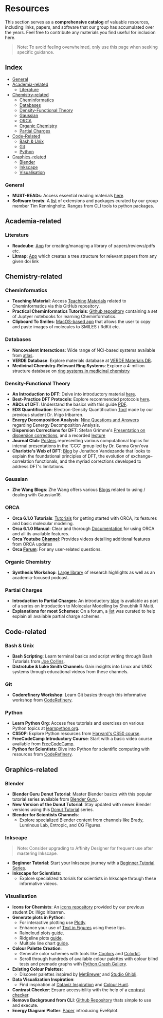 # Resources

This section serves as a **comprehensive catalog** of valuable resources, including links, papers, and software that our group has accumulated over the years. Feel free to contribute any materials you find useful for inclusion here.

> Note: To avoid feeling overwhelmed, only use this page when seeking specific guidance.

## Index

- [General](#general)
- [Academia-related](#academia-related)
  - [Literature](#literature)
- [Chemistry-related](#chemistry-related)
  - [Cheminformatics](#cheminformatics)
  - [Databases](#databases)
  - [Density-Functional Theory](#density-functional-theory)
  - [Gaussian](#gaussian)
  - [ORCA](#orca)
  - [Organic Chemistry](#organic-chemistry)
  - [Partial Charges](#partial-charges)
- [Code-Related](#code-related)
  - [Bash \& Unix](#bash--unix)
  - [Git](#git)
  - [Python](#python)
- [Graphics-related](#graphics-related)
  - [Blender](#blender)
  - [Inkscape](#inkscape)
  - [Visualisation](#visualisation)

### General

- **MUST-READs**: Access essential reading materials [here](https://lists.papersapp.com/2w6VyZLqaxV6).
- **Software treats**: A [list](./software_treats.md) of extensions and packages curated by our group member Tim Renningholtz. Ranges from CLI tools to python packages.

## Academia-related

### Literature

- **Readcube**: [App](https:/app.reacdcube.com) for creating/managing a library of papers/reviews/pdfs etc.
- **Litmap**: [App](https://app.litmaps.com) which creates a tree structure for relevant papers from any given doi link

## Chemistry-related

### Cheminformatics

- **Teaching Material**: Access [Teaching Materials](https://github.com/Sulstice/Cheminformatics-Teaching-Material) related to Cheminformatics via this GitHub repository.
- **Practical Cheminformatics Tutorials**: [Github repository](https://github.com/PatWalters/practical_cheminformatics_tutorials) containing a set of Juptyer notebooks for learning Cheminformatics.
- **Clipboard To Smiles**: [MacOS-based app](https://github.com/O-Schilter/Clipboard-to-SMILES-Converter) that allows the user to copy and paste images of molecules to SMILES / RdKit etc.

### Databases

- **Noncovalent Interactions**: Wide range of NCI-based systems available from [atlas](http://www.nciatlas.org).
- **VERDE Database**: Explore materials database at [VERDE Materials DB](https://www.verdematerialsdb.com/).
- **Medicinal Chemistry-Relevant Ring Systems**: Explore a 4-million structure database on [ring systems in medicinal chemistry](https://pubs.acs.org/doi/10.1021/acs.jcim.3c01812)

### Density-Functional Theory

- **An Introduction to DFT**: Delve into introductory material [here]([https://www.ch.imperial.ac.uk/harrison/Teaching/DFT_NATO.pdf](https://www.imperial.ac.uk/media/imperial-college/research-centres-and-groups/computational-materials-science/teaching/DFT_NATO.pdf)).
- **Best-Practice DFT Protocols**: Explore recommended protocols [here](https://onlinelibrary.wiley.com/doi/10.1002/anie.202205735).
- **ABCs of DFT**: Understand the basics with this guide [PDF](https://dft.uci.edu/doc/g1.pdf).
- **EDS Quantification**: Electron-Density Quantification [Tool](https://github.com/Trujillo-Group/EDS_quantification) made by our previous student Dr. Iñigo Iribarren.
- **Energy Decomposition Analysis**: [Nine Questions and Answers](https://livrepository.liverpool.ac.uk/3041755/1/eda.pdf) regarding Eenergy Decomposition Analysis.
- **Dispersion Corrections for DFT**: Stefan Grimme's [Presentation on dispersion corrections](https://www.google.com/url?sa=t&source=web&rct=j&opi=89978449&url=https://www.researchgate.net/profile/Argenis-Soutelo/post/How_can_I_implement_in_Gaussian_the_Grimmes_dispersion_correction_with_Becke-Johnson_Damping_D3-BJ/attachment/61ba0421d248c650edb927d1/AS%253A1101295452717058%25401639580705241/download/Grimme_pdf.pdf&ved=2ahUKEwiSp5nX9o-GAxVjXUEAHcTyCEkQFnoECBQQAQ&usg=AOvVaw1dXhW_v9yqIxAVs2Fh0ePi), and a recorded [lecture](https://youtu.be/SkZzv2kX5fM?si=6t_-GUdKanW9N-iT)
- **Journal Club**: [Posters](https://www.grynova-ccc.org/journal-club.html) representing various computational topics for internal presentations in the 'CCC' group led by Dr. Ganna Gryn'ova
- **Charlotte's Web of DFT**: [Blog](https://rowansci.com/publications/the-charlottes-web-of-dft) by Jonathon Vandezande that looks to explain the foundational principles of DFT, the evolution of exchange–correlation functionals, and the myriad corrections developed to address DFT's limitations.

### Gaussian

- **Zhe Wang Blogs**: Zhe Wang offers various [Blogs](https://wongzit.github.io/blog/) related to using / dealing with Gaussian16.

### ORCA

- **Orca 6.1.0 Tutorials**: [Tutorials](https://www.faccts.de/docs/orca/6.1/tutorials/) for getting started with ORCA, its features and basic molecular modeling.
- **Orca 6.1.0 Manual**: Clear and thorough [Documentation](https://www.faccts.de/docs/orca/6.1/manual/) for using ORCA and all its available features.
- **Orca Youtube [Channel](https://www.youtube.com/@orcaquantumchemistry)**: Provides videos detailing additional features from ORCA updates
- **Orca [Forum](https://orcaforum.kofo.mpg.de/index.php)**: For any user-related questions.

### Organic Chemistry

- **Synthesis Workshop**: [Large library](https://www.youtube.com/@SynthesisWorkshopVideos) of research highlights as well as an academia-focused podcast.

### Partial Charges

- **Introduction to Partial Charges**: An introductory [blog](https://shoubhikrmaiti.medium.com/introduction-to-molecular-modelling-part-9-partial-charges-fc4eb7f9d707) is available as part of a series on Introduction to Molecular Modelling by Shoubhik R Maiti.
- **Explanations for most Schemes**: On a forum, a [list](https://mattermodeling.stackexchange.com/questions/1439/what-are-the-types-of-charge-analysis) was curated to help explain all available partial charge schemes.

## Code-related

### Bash & Unix

- **Bash Scripting**: Learn terminal basics and script writing through Bash Tutorials from [Joe Collins](https://www.youtube.com/watch?v=oxuRxtrO2Ag&t=1343s&ab_channel=JoeCollins).
- **Distrotube & Luke Smith Channels**: Gain insights into Linux and UNIX systems through educational videos from these channels.

### Git

- **Coderefinery Workshop**: Learn Git basics through this informative workshop from [CodeRefinery](https://www.youtube.com/watch?v=GHlF1nGfz7g&list=PLpLblYHCzJACqaFsfQiCWp0Wqy6qG4iau).

### Python

- **Learn Python Org**: Access free tutorials and exercises on various Python topics at [learnpython.org](https://www.learnpython.org/).
- **CS50P**: Explore Python resources from [Harvard's CS50 course](https://cs50.harvard.edu/python/2022/).
- **FreeCodeCamp Introductory Course**: Start with a basic video course available from [FreeCodeCamp](https://www.youtube.com/watch?v=rfscVS0vtbw).
- **Python for Scientists**: Dive into Python for scientific computing with resources from [CodeRefinery](https://aaltoscicomp.github.io/python-for-scicomp/).

## Graphics-related

### Blender

- **Blender Guru Donut Tutorial**: Master Blender basics with this popular tutorial series available from [Blender Guru](https://www.youtube.com/watch?v=TPrnSACiTJ4&list=PLexwJr_iILK7IkuhEeAYeN7aLV5AAXKa-).
- **New Version of the Donut Tutorial**: Stay updated with newer Blender versions using this [Donut Tutorial](https://www.youtube.com/watch?v=nIoXOplUvAw&t=0s) series.
- **Blender for Scientists Channels**:
  - Explore specialized Blender content from channels like Brady, Luminous Lab, Entropic, and CG Figures.

### Inkscape

> Note: Consider upgrading to Affinity Designer for frequent use after mastering Inkscape.

- **Beginner Tutorial**: Start your Inkscape journey with a [Beginner Tutorial Series](https://www.youtube.com/watch?v=8f011wdiW7g&list=PLqazFFzUAPc5lOQwDoZ4Dw2YSXtO7lWNv&ab_channel=TJFREE).
- **Inkscape for Scientists**:
  - Explore specialized tutorials for scientists in Inkscape through these informative videos.

### Visualisation

- **Icons for Chemists**: An [icons repository](https://github.com/iribirii/icons-for-chemists) provided by our previous student Dr. Iñigo Iribarren.
- **Generate plots in Python**:
  - For interactive plotting use [Plotly](https://plotly.com/python/).
  - Enhance your use of [Text in Figures](https://blog.datawrapper.de/text-in-data-visualizations/) using these tips.
  - Raincloud plots [guide](https://python-graph-gallery.com/raincloud-plot-with-matplotlib-and-ptitprince/).
  - Ridgeline plots [guide](https://python-graph-gallery.com/web-ridgeline-by-text/).
  - Multiple line chart [guide](https://python-graph-gallery.com/web-small-multiple-with-highlights/).
- **Colour Palette Creation**:
  - Generate color schemes with tools like [Coolors](https://coolors.co/) and [Colorkit](https://colorkit.co).
  - Scroll through hundreds of available colour palettes with colour blind tests and premade graphs with [Python Graph Gallery](https://python-graph-gallery.com/color-palette-finder/).
- **Existing Colour Palettes**:
  - Discover palettes inspired by [MetBrewer](https://twitter.com/Emil_Hvitfeldt/status/1582795210949423104) and [Studio Ghibli](https://medium.com/@jchen001/-ggplot2-color-palettes-inspired-by-hayao-miyazakis-animes-f2aeccce45fd).
- **Data Visualization Inspiration**:
  - Find inspiration at [Dataviz Inspiration](https://www.dataviz-inspiration.com/) and [Colour Hunt](https://colorhunt.co).
- **Contrast Checker**: Ensure accessibility with the help of a [contrast checker](https://colourcontrast.cc).
- **Remove Background from CLI**: [Github Repository](https://github.com/remove-bg/remove-bg-cli) thats simple to use and execute.
- **Energy Diagram Plotter**: [Paper](https://pubs.acs.org/doi/10.1021/acs.jchemed.3c00319) introducing EveRplot.

